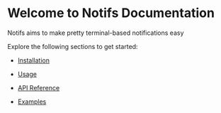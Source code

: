 # Welcome to Notifs Documentation

Notifs aims to make pretty terminal-based notifications easy

Explore the following sections to get started:

- [Installation](installation)

- [Usage](usage)

- [API Reference](api_reference)

- [Examples](examples)
